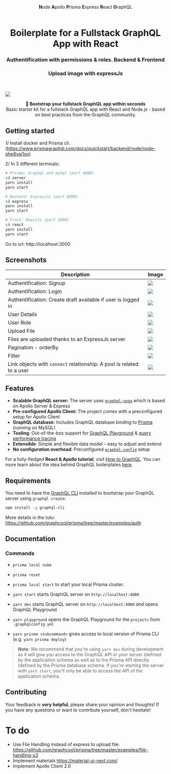 <div align="center"><strong>N</strong>ode <strong>A</strong>pollo <strong>P</strong>risma <strong>E</strong>xpress <strong>R</strong>eact <strong>G</strong>raphQL
</div>
  
<h1 align="center"><strong>Boilerplate for a Fullstack GraphQL App with React</strong></h1>
<h3 align="center">Authentification with permissions & roles. Backend & Frontend</h3>
<h3 align="center">Upload image with expressJs</h3>
<br />

![](https://imgur.com/ousyQaC.png)

<div align="center"><strong>🚀 Bootstrap your fullstack GraphQL app within seconds</strong></div>
<div align="center">Basic starter kit for a fullstack GraphQL app with React and Node.js - based on best practices from the GraphQL community.</div>



## Getting started
1/ Install docker and Prisma cli. (https://www.prismagraphql.com/docs/quickstart/backend/node/node-phe8vai1oo)


2/ In 3 different terminals:


```sh
# Prisma: Graphql and mySql (port 4000)
cd server
yarn install
yarn start
```

```sh
# Backend: ExpressJs (port 8000)
cd express
yarn install
yarn start
```

```sh
# Front: ReactJs (port 3000)
cd react
yarn install
yarn start
```

Go to url: http://localhost:3000



## Screenshots


|  Description | Image |
| ------------- | ------------- |
| Authentification: Signup | ![](https://user-images.githubusercontent.com/15246526/38334318-d8a8177c-380f-11e8-8c77-5128e9679b8d.png)  |
| Authentification: Login | ![](https://user-images.githubusercontent.com/15246526/36925970-4315cf46-1e2a-11e8-8548-10f9b65d6387.png)  |
| Authentification: Create draft available if user is logged in  | ![](https://user-images.githubusercontent.com/15246526/36926055-a122e268-1e2a-11e8-8f68-b338d0d84dff.png)  |
| User Details  | ![](https://user-images.githubusercontent.com/15246526/38337858-fa9219bc-381b-11e8-85d8-891ad26b8620.png)  |
| User Role  | ![](https://user-images.githubusercontent.com/15246526/38337916-2785943a-381c-11e8-9c5e-b2a86e66796d.png)  |
| Upload File  | ![](https://user-images.githubusercontent.com/15246526/38334196-9079c748-380f-11e8-9e46-a5f98fee87f8.png)  |
| Files are uploaded thanks to an ExpressJs server| ![](https://user-images.githubusercontent.com/15246526/36926125-f1130e2e-1e2a-11e8-928c-4a2c1f1c136b.png)  |
| Pagination - orderBy | ![](https://user-images.githubusercontent.com/15246526/38333662-186973f8-380e-11e8-9289-f6240ffc5a6c.png) |
| Filter | ![](https://user-images.githubusercontent.com/15246526/38334877-78e62f70-3811-11e8-9492-00429e054987.png) |
| Link objects with `connect` relationship: A post is related to a user  | ![](https://user-images.githubusercontent.com/15246526/38334670-d1f58404-3810-11e8-9304-4f08fada617a.png) |



## Features

- **Scalable GraphQL server:** The server uses [`graphql-yoga`](https://github.com/prisma/graphql-yoga) which is based on Apollo Server & Express
- **Pre-configured Apollo Client:** The project comes with a preconfigured setup for Apollo Client
- **GraphQL database:** Includes GraphQL database binding to [Prisma](https://www.prismagraphql.com) (running on MySQL)
- **Tooling**: Out-of-the-box support for [GraphQL Playground](https://github.com/prisma/graphql-playground) & [query performance tracing](https://github.com/apollographql/apollo-tracing)
- **Extensible**: Simple and flexible data model – easy to adjust and extend
- **No configuration overhead**: Preconfigured [`graphql-config`](https://github.com/prisma/graphql-config) setup

For a fully-fledged **React & Apollo tutorial**, visit [How to GraphQL](https://www.howtographql.com/react-apollo/0-introduction/). You can more learn about the idea behind GraphQL boilerplates [here](https://blog.graph.cool/graphql-boilerplates-graphql-create-how-to-setup-a-graphql-project-6428be2f3a5).

## Requirements

You need to have the [GraphQL CLI](https://github.com/graphql-cli/graphql-cli) installed to bootstrap your GraphQL server using `graphql create`:

```sh
npm install -g graphql-cli
```


More details in the tuto: https://github.com/graphcool/prisma/tree/master/examples/auth

## Documentation

### Commands


* `prisma local nuke`
* `prisma reset`
* `prisma local start` to start your local Prisma cluster.

* `yarn start` starts GraphQL server on `http://localhost:4000`
* `yarn dev` starts GraphQL server on `http://localhost:4000` _and_ opens GraphQL Playground
* `yarn playground` opens the GraphQL Playground for the `projects` from `.graphqlconfig.yml`
* `yarn prisma <subcommand>` gives access to local version of Prisma CLI (e.g. `yarn prisma deploy`)

> **Note**: We recommend that you're using `yarn dev` during development as it will give you access to the GraphQL API or your server (defined by the application schema as well as to the Prisma API directly (defined by the Prisma database schema. If you're starting the server with `yarn start`, you'll only be able to access the API of the application schema.







## Contributing


Your feedback is **very helpful**, please share your opinion and thoughts! If you have any questions or want to contribute yourself, don't hesitate!

# To do

* Use File Handling instead of express to upload file: https://github.com/graphcool/prisma/tree/master/examples/file-handling-s3
* Implement materials https://material-ui-next.com/
* Implement Apollo Client 2.0
